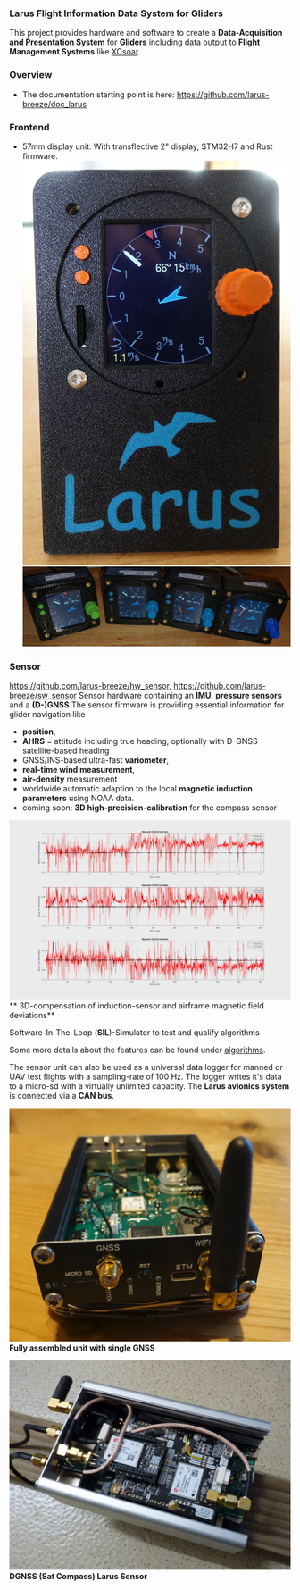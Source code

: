 ﻿### Larus Flight Information Data System for Gliders ###

This project provides hardware and software to create a **Data-Acquisition and Presentation System** for **Gliders** including data output to **Flight Management Systems** like [XCsoar](https://github.com/XCSoar).

### Overview
- The documentation starting point is here: https://github.com/larus-breeze/doc_larus

### Frontend
- 57mm display unit. With transflective 2" display, STM32H7 and Rust firmware. 
![Frontend New Units](frontend_indirect_bright_sunlight.jpg)
![Frontend New Units](frontend_new_units.jpg)

### Sensor
https://github.com/larus-breeze/hw_sensor, https://github.com/larus-breeze/sw_sensor
Sensor hardware containing an **IMU**, **pressure sensors** and a **(D-)GNSS**
The sensor firmware is providing essential information for glider navigation like 

  - **position**, 
  - **AHRS** = attitude including true heading, optionally with D-GNSS satellite-based heading
  - GNSS/INS-based ultra-fast **variometer**, 
  - **real-time wind measurement**,
  - **air-density** measurement
  - worldwide automatic adaption to the local **magnetic induction parameters** using NOAA data.
  - coming soon: **3D high-precision-calibration** for the compass sensor

![mag_calib](magnetic_calibration.jpg)
** 3D-compensation of induction-sensor and airframe magnetic field deviations**
  
<!--  -->
Software-In-The-Loop (**SIL**)-Simulator to test and qualify algorithms 

Some more details about the features can be found under [algorithms](https://github.com/larus-breeze/sw_sensor_algorithms).

The sensor unit can also be used as a universal data logger for manned or UAV test flights with a sampling-rate of 100 Hz. The logger writes it's data to a micro-sd with a virtually unlimited capacity. The **Larus avionics system** is connected via a **CAN bus**.

![Assembled](GNSS-Assembled.jpg)
**Fully assembled unit with single GNSS**

![Assembled DGNSS](DGNSS-Assembly.jpg)
**DGNSS (Sat Compass) Larus Sensor**



